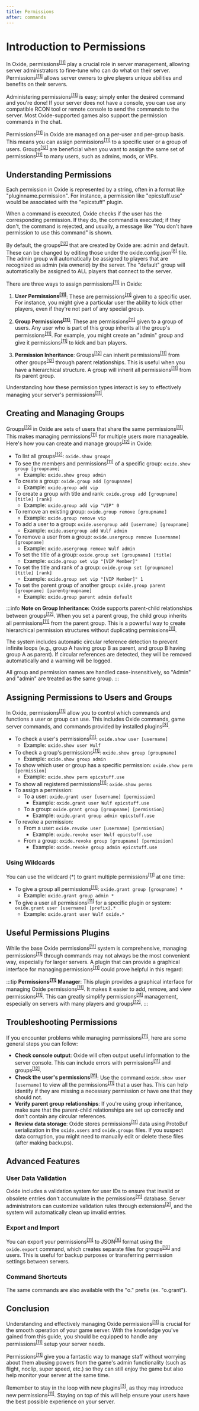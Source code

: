```yaml
---
title: Permissions
after: commands
---
```


# Introduction to Permissions

In Oxide, permissions<sup><a href="/glossary#permissions">[11]</a></sup> play a crucial role in server management, allowing server administrators to fine-tune who can do what on their server. Permissions<sup><a href="/glossary#permissions">[11]</a></sup> allows server owners to give players unique abilities and benefits on their servers.

Administering permissions<sup><a href="/glossary#permissions">[11]</a></sup> is easy; simply enter the desired command and you're done! If your server does not have a console, you can use any compatible RCON tool or remote console to send the commands to the server. Most Oxide-supported games also support the permission commands in the chat.

Permissions<sup><a href="/glossary#permissions">[11]</a></sup> in Oxide are managed on a per-user and per-group basis. This means you can assign permissions<sup><a href="/glossary#permissions">[11]</a></sup> to a specific user or a group of users. Groups<sup><a href="/glossary#groups">[12]</a></sup> are beneficial when you want to assign the same set of permissions<sup><a href="/glossary#permissions">[11]</a></sup> to many users, such as admins, mods, or VIPs.

## Understanding Permissions

Each permission in Oxide is represented by a string, often in a format like "pluginname.permission". For instance, a permission like "epicstuff.use" would be associated with the "epicstuff" plugin.

When a command is executed, Oxide checks if the user has the corresponding permission. If they do, the command is executed; if they don't, the command is rejected, and usually, a message like "You don't have permission to use this command" is shown.

By default, the groups<sup><a href="/glossary#groups">[12]</a></sup> that are created by Oxide are: admin and default. These can be changed by editing those under the oxide.config.json<sup><a href="/glossary#json">[8]</a></sup> file. The admin group will automatically be assigned to players that are recognized as admin (via ownerid) by the server. The "default" group will automatically be assigned to ALL players that connect to the server.

There are three ways to assign permissions<sup><a href="/glossary#permissions">[11]</a></sup> in Oxide:

1. **User Permissions<sup><a href="/glossary#permissions">[11]</a></sup>**: These are permissions<sup><a href="/glossary#permissions">[11]</a></sup> given to a specific user. For instance, you might give a particular user the ability to kick other players, even if they're not part of any special group.

2. **Group Permissions<sup><a href="/glossary#permissions">[11]</a></sup>**: These are permissions<sup><a href="/glossary#permissions">[11]</a></sup> given to a group of users. Any user who is part of this group inherits all the group's permissions<sup><a href="/glossary#permissions">[11]</a></sup>. For example, you might create an "admin" group and give it permissions<sup><a href="/glossary#permissions">[11]</a></sup> to kick and ban players.

3. **Permission Inheritance**: Groups<sup><a href="/glossary#groups">[12]</a></sup> can inherit permissions<sup><a href="/glossary#permissions">[11]</a></sup> from other groups<sup><a href="/glossary#groups">[12]</a></sup> through parent relationships. This is useful when you have a hierarchical structure. A group will inherit all permissions<sup><a href="/glossary#permissions">[11]</a></sup> from its parent group.

Understanding how these permission types interact is key to effectively managing your server's permissions<sup><a href="/glossary#permissions">[11]</a></sup>.

## Creating and Managing Groups

Groups<sup><a href="/glossary#groups">[12]</a></sup> in Oxide are sets of users that share the same permissions<sup><a href="/glossary#permissions">[11]</a></sup>. This makes managing permissions<sup><a href="/glossary#permissions">[11]</a></sup> for multiple users more manageable. Here's how you can create and manage groups<sup><a href="/glossary#groups">[12]</a></sup> in Oxide:

- To list all groups<sup><a href="/glossary#groups">[12]</a></sup>: `oxide.show groups`
- To see the members and permissions<sup><a href="/glossary#permissions">[11]</a></sup> of a specific group: `oxide.show group [groupname]`
  - Example: `oxide.show group admin`
- To create a group: `oxide.group add [groupname]`
  - Example: `oxide.group add vip`
- To create a group with title and rank: `oxide.group add [groupname] [title] [rank]`
  - Example: `oxide.group add vip "VIP" 0`
- To remove an existing group: `oxide.group remove [groupname]`
  - Example: `oxide.group remove vip`
- To add a user to a group: `oxide.usergroup add [username] [groupname]`
  - Example: `oxide.usergroup add Wulf admin`
- To remove a user from a group: `oxide.usergroup remove [username] [groupname]`
  - Example: `oxide.usergroup remove Wulf admin`
- To set the title of a group: `oxide.group set [groupname] [title]`
  - Example: `oxide.group set vip "[VIP Member]"`
- To set the title and rank of a group: `oxide.group set [groupname] [title] [rank]`
  - Example: `oxide.group set vip "[VIP Member]" 1`
- To set the parent group of another group: `oxide.group parent [groupname] [parentgroupname]`
  - Example: `oxide.group parent admin default`

:::info
**Note on Group Inheritance:** Oxide supports parent-child relationships between groups<sup><a href="/glossary#groups">[12]</a></sup>. When you set a parent group, the child group inherits all permissions<sup><a href="/glossary#permissions">[11]</a></sup> from the parent group. This is a powerful way to create hierarchical permission structures without duplicating permissions<sup><a href="/glossary#permissions">[11]</a></sup>.

The system includes automatic circular reference detection to prevent infinite loops (e.g., group A having group B as parent, and group B having group A as parent). If circular references are detected, they will be removed automatically and a warning will be logged.

All group and permission names are handled case-insensitively, so "Admin" and "admin" are treated as the same group.
:::

## Assigning Permissions to Users and Groups

In Oxide, permissions<sup><a href="/glossary#permissions">[11]</a></sup> allow you to control which commands and functions a user or group can use. This includes Oxide commands, game server commands, and commands provided by installed plugins<sup><a href="/glossary#plugins">[3]</a></sup>.

- To check a user's permissions<sup><a href="/glossary#permissions">[11]</a></sup>: `oxide.show user [username]`
  - Example: `oxide.show user Wulf`
- To check a group's permissions<sup><a href="/glossary#permissions">[11]</a></sup>: `oxide.show group [groupname]`
  - Example: `oxide.show group admin`
- To show which user or group has a specific permission: `oxide.show perm [permission]`
  - Example: `oxide.show perm epicstuff.use`
- To show all registered permissions<sup><a href="/glossary#permissions">[11]</a></sup>: `oxide.show perms`
- To assign a permission:
  - To a user: `oxide.grant user [username] [permission]`
    - Example: `oxide.grant user Wulf epicstuff.use`
  - To a group: `oxide.grant group [groupname] [permission]`
    - Example: `oxide.grant group admin epicstuff.use`
- To revoke a permission:
  - From a user: `oxide.revoke user [username] [permission]`
    - Example: `oxide.revoke user Wulf epicstuff.use`
  - From a group: `oxide.revoke group [groupname] [permission]`
    - Example: `oxide.revoke group admin epicstuff.use`

### Using Wildcards

You can use the wildcard (\*) to grant multiple permissions<sup><a href="/glossary#permissions">[11]</a></sup> at one time:

- To give a group all permissions<sup><a href="/glossary#permissions">[11]</a></sup>: `oxide.grant group [groupname] *`
  - Example: `oxide.grant group admin *`
- To give a user all permissions<sup><a href="/glossary#permissions">[11]</a></sup> for a specific plugin or system: `oxide.grant user [username] [prefix].*`
  - Example: `oxide.grant user Wulf oxide.*`

## Useful Permissions Plugins

While the base Oxide permissions<sup><a href="/glossary#permissions">[11]</a></sup> system is comprehensive, managing permissions<sup><a href="/glossary#permissions">[11]</a></sup> through commands may not always be the most convenient way, especially for larger servers. A plugin that can provide a graphical interface for managing permissions<sup><a href="/glossary#permissions">[11]</a></sup> could prove helpful in this regard:

:::tip
**Permissions<sup><a href="/glossary#permissions">[11]</a></sup> Manager**: This plugin provides a graphical interface for managing Oxide permissions<sup><a href="/glossary#permissions">[11]</a></sup>. It makes it easier to add, remove, and view permissions<sup><a href="/glossary#permissions">[11]</a></sup>. This can greatly simplify permissions<sup><a href="/glossary#permissions">[11]</a></sup> management, especially on servers with many players and groups<sup><a href="/glossary#groups">[12]</a></sup>.
:::

## Troubleshooting Permissions

If you encounter problems while managing permissions<sup><a href="/glossary#permissions">[11]</a></sup>, here are some general steps you can follow:

- **Check console output**: Oxide will often output useful information to the server console. This can include errors with permissions<sup><a href="/glossary#permissions">[11]</a></sup> and groups<sup><a href="/glossary#groups">[12]</a></sup>.
- **Check the user's permissions<sup><a href="/glossary#permissions">[11]</a></sup>**: Use the command `oxide.show user [username]` to view all the permissions<sup><a href="/glossary#permissions">[11]</a></sup> that a user has. This can help identify if they are missing a necessary permission or have one that they should not.
- **Verify parent group relationships**: If you're using group inheritance, make sure that the parent-child relationships are set up correctly and don't contain any circular references.
- **Review data storage**: Oxide stores permissions<sup><a href="/glossary#permissions">[11]</a></sup> data using ProtoBuf serialization in the `oxide.users` and `oxide.groups` files. If you suspect data corruption, you might need to manually edit or delete these files (after making backups).

## Advanced Features

### User Data Validation

Oxide includes a validation system for user IDs to ensure that invalid or obsolete entries don't accumulate in the permissions<sup><a href="/glossary#permissions">[11]</a></sup> database. Server administrators can customize validation rules through extensions<sup><a href="/glossary#extensions">[2]</a></sup>, and the system will automatically clean up invalid entries.

### Export and Import

You can export your permissions<sup><a href="/glossary#permissions">[11]</a></sup> to JSON<sup><a href="/glossary#json">[8]</a></sup> format using the `oxide.export` command, which creates separate files for groups<sup><a href="/glossary#groups">[12]</a></sup> and users. This is useful for backup purposes or transferring permission settings between servers.

### Command Shortcuts

The same commands are also available with the "o." prefix (ex. "o.grant").

## Conclusion

Understanding and effectively managing Oxide permissions<sup><a href="/glossary#permissions">[11]</a></sup> is crucial for the smooth operation of your game server. With the knowledge you've gained from this guide, you should be equipped to handle any permissions<sup><a href="/glossary#permissions">[11]</a></sup> setup your server needs.

Permissions<sup><a href="/glossary#permissions">[11]</a></sup> give you a fantastic way to manage staff without worrying about them abusing powers from the game's admin functionality (such as flight, noclip, super speed, etc.) so they can still enjoy the game but also help monitor your server at the same time.

Remember to stay in the loop with new plugins<sup><a href="/glossary#plugins">[3]</a></sup>, as they may introduce new permissions<sup><a href="/glossary#permissions">[11]</a></sup>. Staying on top of this will help ensure your users have the best possible experience on your server.
